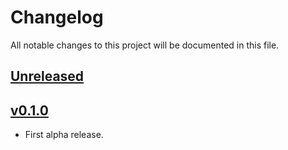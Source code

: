 # Changelog
All notable changes to this project will be documented in this file.

## [Unreleased]

## [v0.1.0]

* First alpha release.

[Unreleased]: https://github.com/miurahr/java-oxford-dictionaries/compare/v0.1.0...HEAD
[v0.1.0]: https://github.com/miurahr/java-oxford-dictionaries/compare/v0.0.1...v0.1.0
